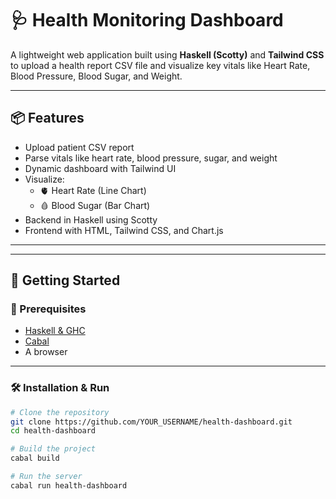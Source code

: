 # 🩺 Health Monitoring Dashboard

A lightweight web application built using **Haskell (Scotty)** and **Tailwind CSS** to upload a health report CSV file and visualize key vitals like Heart Rate, Blood Pressure, Blood Sugar, and Weight.

---

## 📦 Features

- Upload patient CSV report
- Parse vitals like heart rate, blood pressure, sugar, and weight
- Dynamic dashboard with Tailwind UI
- Visualize:
  - 🫀 Heart Rate (Line Chart)
  - 🩸 Blood Sugar (Bar Chart)
- Backend in Haskell using Scotty
- Frontend with HTML, Tailwind CSS, and Chart.js

---


---

## 🚀 Getting Started

### 🔧 Prerequisites

- [Haskell & GHC](https://www.haskell.org/platform/)
- [Cabal](https://www.haskell.org/cabal/)
- A browser

---

### 🛠 Installation & Run

```bash
# Clone the repository
git clone https://github.com/YOUR_USERNAME/health-dashboard.git
cd health-dashboard

# Build the project
cabal build

# Run the server
cabal run health-dashboard

